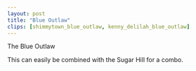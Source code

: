 ```yaml
---
layout: post
title: "Blue Outlaw"
clips: [shimmytown_blue_outlaw, kenny_delilah_blue_outlaw]
---
```



The Blue Outlaw

This can easily be combined with the Sugar Hill for a combo.
